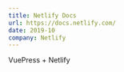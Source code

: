 ```yaml
---
title: Netlify Docs
url: https://docs.netlify.com/
date: 2019-10
company: Netlify
---
```


VuePress + Netlify